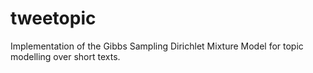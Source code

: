 # tweetopic
Implementation of the Gibbs Sampling Dirichlet Mixture Model for topic modelling over short texts.
